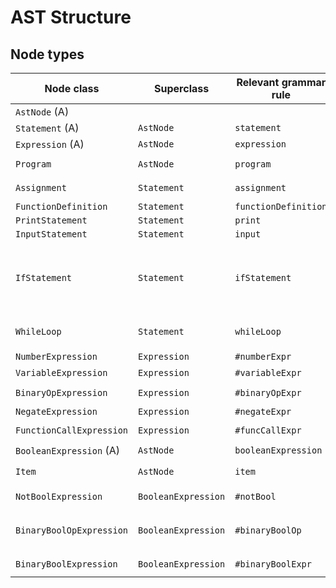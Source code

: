 # AST Structure

## Node types

| Node class              | Superclass          | Relevant grammar rule | Children
|-------------------------|---------------------|-----------------------|:---------------------------------------------:
| `AstNode` (A)           |                     |                       | —
| `Statement` (A)         | `AstNode`           | `statement`           | —
| `Expression` (A)        | `AstNode`           | `expression`          | —
| `Program`               | `AstNode`           | `program`             | `statements: List<Statement>`
| `Assignment`            | `Statement`         | `assignment`          | `id: String; value: Expression`
| `FunctionDefinition`    | `Statement`         | `functionDefinition`  | `body: Expression`
| `PrintStatement`        | `Statement`         | `print`               | `items: List<Item>`
| `InputStatement`        | `Statement`         | `input`               | `items: List<Item>`
| `IfStatement`           | `Statement`         | `ifStatement`         | `cond: BooleanExpression; trueStmt: Statement; falseStmt: Statement (optional)`
| `WhileLoop`             | `Statement`         | `whileLoop`           | `cond: BooleanExpression; body: Statement`
| `NumberExpression`      | `Expression`        | `#numberExpr`         | —
| `VariableExpression`    | `Expression`        | `#variableExpr`       | —
| `BinaryOpExpression`    | `Expression`        | `#binaryOpExpr`       | `left: Expression; right: Expression`
| `NegateExpression`      | `Expression`        | `#negateExpr`         | `expr: Expression`
| `FunctionCallExpression`| `Expression`        | `#funcCallExpr`       | `args: List<Expression>`
| `BooleanExpression` (A) | `AstNode`           | `booleanExpression`   | —
| `Item`                  | `AstNode`           | `item`                | `expr: Expression` (or a `String`)
| `NotBoolExpression`     | `BooleanExpression` | `#notBool`            | `expr: BooleanExpression`
| `BinaryBoolOpExpression`| `BooleanExpression` | `#binaryBoolOp`       | `left: BooleanExpression; right: BooleanExpression`
| `BinaryBoolExpression`  | `BooleanExpression` | `#binaryBoolExpr`     | `left: Expression; right: Expression`